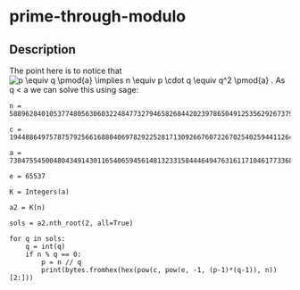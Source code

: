 # prime-through-modulo
## Description

The point here is to notice that ![p \equiv q \pmod{a} \implies n \equiv p \cdot q \equiv q^2 \pmod{a}
](https://render.githubusercontent.com/render/math?math=%5Cdisplaystyle+p+%5Cequiv+q+%5Cpmod%7Ba%7D+%5Cimplies+n+%5Cequiv+p+%5Ccdot+q+%5Cequiv+q%5E2+%5Cpmod%7Ba%7D%0A)
. As q < a we can solve this using sage:
```
n = 588962840105377480563060322484773279465826844202397865049125356292673798487941632131379368069061041552410144702219612335297388919931658175800101284282812920405246834899705167151295562033185258374316771833325635053692800293184938304197973143820606088231555685909419084673761197291916413564940101923070017170586614550756867237331093611843939070970921314182022044939329804708176895884197755503495858248288263770020155827386354672965406538171269704395529282153421631

c = 194488649757875792566168804069782922528171309266760722670254025944112641758723278216393709838715047187265122038397954090603429989821739196731927682767121907679116767500954512269109716049900330810705172643785004496972834499266520487388780365656956248199532490238418186956934425879483704180647246642153124078921419474331038359754910636563833768009519733452324076601865269941539869114750743983415897890131532538214775008493287803510095584587544431470034894331343191

a = 7304755450048043491430116540659456148132331584446494763161171046177336843021270923967394456251965980238874936635743947002040793207303195330509531491348015

e = 65537

K = Integers(a)

a2 = K(n)

sols = a2.nth_root(2, all=True)

for q in sols:
    q = int(q)
    if n % q == 0:
        p = n // q
        print(bytes.fromhex(hex(pow(c, pow(e, -1, (p-1)*(q-1)), n))[2:]))
```
